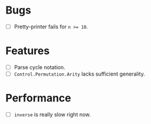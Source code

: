 # Bugs
- [ ] Pretty-printer fails for `n >= 10`.
# Features
- [ ] Parse cycle notation.
- [ ] `Control.Permutation.Arity` lacks sufficient generality.
# Performance
- [ ] `inverse` is really slow right now.
